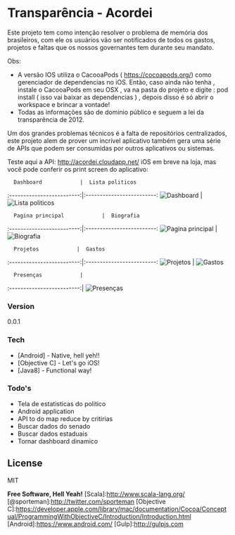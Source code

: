 # Transparência - Acordei

Este projeto tem como intenção resolver o problema de memória dos brasileiros, com ele os usuários vão ser notificados de todos os gastos, projetos e faltas que os nossos governantes tem durante seu mandato. 

Obs:
  - A versão IOS utiliza o CacooaPods ( https://cocoapods.org/) como gerenciador de dependencias no iOS. Então, caso ainda não tenha , instale o CacooaPods em seu OSX , va na pasta do projeto e digite : pod install ( isso vai baixar as dependencias ) , depois disso é só abrir o workspace e brincar a vontade! 
  - Todas as informações são de dominio público e seguem a lei da transparência de 2012.
 
Um dos grandes problemas técnicos é a falta de repositórios centralizados, este projeto alem de prover um incrível aplicativo também gera uma série de APIs que podem ser consumidas por outros aplicativos ou sistemas.

Teste aqui a API: http://acordei.cloudapp.net/
iOS em breve na loja, mas você pode conferir os print screen do aplicativo:

      Dashboard            |  Lista politicos
:-------------------------:|:-------------------------:
![Dashboard](http://www.acordei.com.br/IMG_0411.jpg) | ![Lista politicos](http://www.acordei.com.br/IMG_0412.jpg)

      Pagina principal            |  Biografia
:-------------------------:|:-------------------------:
![Pagina principal](http://www.acordei.com.br/IMG_0413.jpg) | ![Biografia](http://www.acordei.com.br/IMG_0414.jpg)

      Projetos            |  Gastos
:-------------------------:|:-------------------------:
![Projetos](http://www.acordei.com.br/IMG_0417.jpg) | ![Gastos](http://www.acordei.com.br/IMG_0415.jpg)

      Presenças            |
:-------------------------:|
![Presenças](http://www.acordei.com.br/IMG_0416.jpg)



### Version
0.0.1

### Tech
* [Android] - Native, hell yeh!!
* [Objective C] - Let's go iOS!
* [Java8] - Functional way!

### Todo's
 - Tela de estatisticas do politico 
 - Android application
 - API to do map reduce by critirias
 - Buscar dados do senado
 - Buscar dados estaduais
 - Tornar dashboard dinamico

License
----

MIT


**Free Software, Hell Yeah!**
[Scala]:http://www.scala-lang.org/
[@sporteman]:http://twitter.com/sporteman
[Objective C]:https://developer.apple.com/library/mac/documentation/Cocoa/Conceptual/ProgrammingWithObjectiveC/Introduction/Introduction.html
[Android]:https://www.android.com/
[Gulp]:http://gulpjs.com

